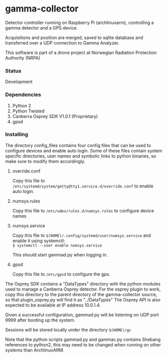 # gamma-collector

Detector controller running on Raspberry Pi (archlinuxarm), controlling a gamma detector and a GPS device.

Acquisitions and position are merged, saved to sqlite database and transferred over a UDP connection to Gamma Analyzer.

This software is part of a drone project at Norwegian Radiation Protection Authority (NRPA)

### Status
   Development

### Dependencies
1. Python 2
2. Python Twisted
3. Canberra Osprey SDK V1.0.1 (Proprietary)
4. gpsd

### Installing

The directory config_files contains four config files that can be used to configure devices and enable auto login.
Some of these files contain system specific directories, user names and symbolic links to python binaries, 
so make sure to modify them accordingly.

1. override.conf

   Copy this file to ``/etc/systemd/system/getty@tty1.service.d/override.conf`` to enable auto login.

2. numsys.rules

   Copy this file to ``/etc/udev/rules.d/numsys.rules`` to configure device names

3. numsys.service

   Copy this file to ``$(HOME)/.config/systemd/user/numsys.service`` and enable it using systemctl:  
   `$ systemctl --user enable numsys.service`

   This should start gammad.py when logging in.

4. gpsd

	Copy this file to ``/etc/gpsd`` to configure the gps.

The Osprey SDK contains a "DataTypes" directory with the python modules used to manage a Canberra Osprey detector.
For the osprey plugin to work, copy this directory to the parent directory of the gamma-collector source, 
so that plugin_osprey.py will find it as "../DataTypes"
The Osprey API is also expected to be available at IP address 10.0.1.4.

Given a successful configuration, gammad.py will be listening on UDP port 9999 after booting up the system.

Sessions will be stored locally under the directory ``$(HOME)/gc``

Note that the python scripts gammad.py and gammac.py contains Shebang references to python2,
this may need to be changed when running on other systems than ArchlinuxARM.
